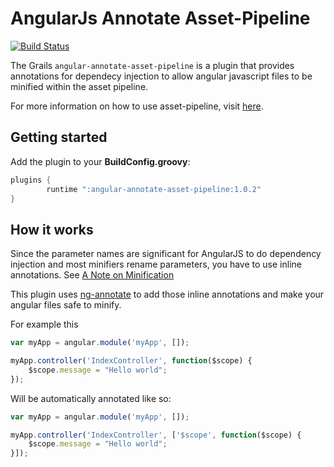 AngularJs Annotate Asset-Pipeline
================================
[![Build Status](https://drone.io/github.com/craigburke/angular-annotate-asset-pipeline/status.png)](https://drone.io/github.com/craigburke/angular-annotate-asset-pipeline/latest)

The Grails `angular-annotate-asset-pipeline` is a plugin that provides annotations for dependecy injection to allow angular javascript files to be minified within the asset pipeline.

For more information on how to use asset-pipeline, visit [here](http://www.github.com/bertramdev/asset-pipeline).

## Getting started
Add the plugin to your **BuildConfig.groovy**:
```groovy
plugins {
		runtime ":angular-annotate-asset-pipeline:1.0.2"
}
```

## How it works

Since the parameter names are significant for AngularJS to do dependency injection and most minifiers rename parameters,
you have to use inline annotations. See [A Note on Minification](https://docs.angularjs.org/tutorial/step_05)

This plugin uses [ng-annotate](https://github.com/olov/ng-annotate) to add those inline annotations and make your angular files safe to minify.

For example this 
```javascript
var myApp = angular.module('myApp', []);

myApp.controller('IndexController', function($scope) {
	$scope.message = "Hello world";
});
```

Will be automatically annotated like so:
```javascript
var myApp = angular.module('myApp', []);

myApp.controller('IndexController', ['$scope', function($scope) {
	$scope.message = "Hello world";
}]);
```
